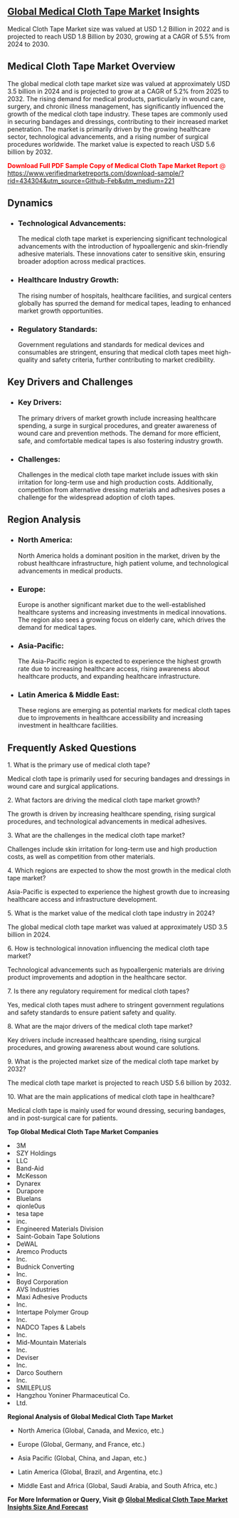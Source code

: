 <h2><a href="https://www.verifiedmarketreports.com/download-sample/?rid=434304&amp;utm_source=Github&amp;utm_medium=221" target="_blank">Global Medical Cloth Tape Market</a> Insights</h2><p>Medical Cloth Tape Market size was valued at USD 1.2 Billion in 2022 and is projected to reach USD 1.8 Billion by 2030, growing at a CAGR of 5.5% from 2024 to 2030.</p><p> <h2>Medical Cloth Tape Market Overview</h2> <p>The global medical cloth tape market size was valued at approximately USD 3.5 billion in 2024 and is projected to grow at a CAGR of 5.2% from 2025 to 2032. The rising demand for medical products, particularly in wound care, surgery, and chronic illness management, has significantly influenced the growth of the medical cloth tape industry. These tapes are commonly used in securing bandages and dressings, contributing to their increased market penetration. The market is primarily driven by the growing healthcare sector, technological advancements, and a rising number of surgical procedures worldwide. The market value is expected to reach USD 5.6 billion by 2032. <p><span class=""><span style="color: #ff0000;"><strong>Download Full PDF Sample Copy of Medical Cloth Tape Market Report</strong> @ </span><a href="https://www.verifiedmarketreports.com/download-sample/?rid=434304&amp;utm_source=Github-Feb&amp;utm_medium=221" target="_blank">https://www.verifiedmarketreports.com/download-sample/?rid=434304&amp;utm_source=Github-Feb&amp;utm_medium=221</a></span></p></p> <h2>Dynamics</h2> <ul> <li><h3>Technological Advancements: </h3>The medical cloth tape market is experiencing significant technological advancements with the introduction of hypoallergenic and skin-friendly adhesive materials. These innovations cater to sensitive skin, ensuring broader adoption across medical practices.</li> <li><h3>Healthcare Industry Growth: </h3>The rising number of hospitals, healthcare facilities, and surgical centers globally has spurred the demand for medical tapes, leading to enhanced market growth opportunities.</li> <li><h3>Regulatory Standards: </h3>Government regulations and standards for medical devices and consumables are stringent, ensuring that medical cloth tapes meet high-quality and safety criteria, further contributing to market credibility.</li> </ul> <h2>Key Drivers and Challenges</h2> <ul> <li><h3>Key Drivers: </h3>The primary drivers of market growth include increasing healthcare spending, a surge in surgical procedures, and greater awareness of wound care and prevention methods. The demand for more efficient, safe, and comfortable medical tapes is also fostering industry growth.</li> <li><h3>Challenges: </h3>Challenges in the medical cloth tape market include issues with skin irritation for long-term use and high production costs. Additionally, competition from alternative dressing materials and adhesives poses a challenge for the widespread adoption of cloth tapes.</li> </ul> <h2>Region Analysis</h2> <ul> <li><h3>North America: </h3>North America holds a dominant position in the market, driven by the robust healthcare infrastructure, high patient volume, and technological advancements in medical products.</li> <li><h3>Europe: </h3>Europe is another significant market due to the well-established healthcare systems and increasing investments in medical innovations. The region also sees a growing focus on elderly care, which drives the demand for medical tapes.</li> <li><h3>Asia-Pacific: </h3>The Asia-Pacific region is expected to experience the highest growth rate due to increasing healthcare access, rising awareness about healthcare products, and expanding healthcare infrastructure.</li> <li><h3>Latin America & Middle East: </h3>These regions are emerging as potential markets for medical cloth tapes due to improvements in healthcare accessibility and increasing investment in healthcare facilities.</li> </ul> <h2>Frequently Asked Questions</h2> <p>1. What is the primary use of medical cloth tape?</p> <p>Medical cloth tape is primarily used for securing bandages and dressings in wound care and surgical applications.</p> <p>2. What factors are driving the medical cloth tape market growth?</p> <p>The growth is driven by increasing healthcare spending, rising surgical procedures, and technological advancements in medical adhesives.</p> <p>3. What are the challenges in the medical cloth tape market?</p> <p>Challenges include skin irritation for long-term use and high production costs, as well as competition from other materials.</p> <p>4. Which regions are expected to show the most growth in the medical cloth tape market?</p> <p>Asia-Pacific is expected to experience the highest growth due to increasing healthcare access and infrastructure development.</p> <p>5. What is the market value of the medical cloth tape industry in 2024?</p> <p>The global medical cloth tape market was valued at approximately USD 3.5 billion in 2024.</p> <p>6. How is technological innovation influencing the medical cloth tape market?</p> <p>Technological advancements such as hypoallergenic materials are driving product improvements and adoption in the healthcare sector.</p> <p>7. Is there any regulatory requirement for medical cloth tapes?</p> <p>Yes, medical cloth tapes must adhere to stringent government regulations and safety standards to ensure patient safety and quality.</p> <p>8. What are the major drivers of the medical cloth tape market?</p> <p>Key drivers include increased healthcare spending, rising surgical procedures, and growing awareness about wound care solutions.</p> <p>9. What is the projected market size of the medical cloth tape market by 2032?</p> <p>The medical cloth tape market is projected to reach USD 5.6 billion by 2032.</p> <p>10. What are the main applications of medical cloth tape in healthcare?</p> <p>Medical cloth tape is mainly used for wound dressing, securing bandages, and in post-surgical care for patients.</p> </p><p><strong>Top Global Medical Cloth Tape Market Companies</strong></p><div data-test-id=""><p><li>3M</li><li> SZY Holdings</li><li> LLC</li><li> Band-Aid</li><li> McKesson</li><li> Dynarex</li><li> Durapore</li><li> Bluelans</li><li> qionle0us</li><li> tesa tape</li><li> inc.</li><li> Engineered Materials Division</li><li> Saint-Gobain Tape Solutions</li><li> DeWAL</li><li> Aremco Products</li><li> Inc.</li><li> Budnick Converting</li><li> Inc.</li><li> Boyd Corporation</li><li> AVS Industries</li><li> Maxi Adhesive Products</li><li> Inc.</li><li> Intertape Polymer Group</li><li> Inc.</li><li> NADCO Tapes & Labels</li><li> Inc.</li><li> Mid-Mountain Materials</li><li> Inc.</li><li> Deviser</li><li> Inc.</li><li> Darco Southern</li><li> Inc.</li><li> SMILEPLUS</li><li> Hangzhou Yoniner Pharmaceutical Co.</li><li> Ltd.</li></p><div><strong>Regional Analysis of&nbsp;Global Medical Cloth Tape Market</strong></div><ul><li dir="ltr"><p dir="ltr">North America&nbsp;(Global, Canada, and Mexico, etc.)</p></li><li dir="ltr"><p dir="ltr">Europe (Global, Germany, and France, etc.)</p></li><li dir="ltr"><p dir="ltr">Asia Pacific&nbsp;(Global, China, and Japan, etc.)</p></li><li dir="ltr"><p dir="ltr">Latin America&nbsp;(Global, Brazil, and Argentina, etc.)</p></li><li dir="ltr">Middle East and Africa&nbsp;(Global, Saudi Arabia, and South Africa, etc.)</li></ul><p><strong>For More Information or Query, Visit @&nbsp;</strong><strong><a href="https://www.verifiedmarketreports.com/product/medical-cloth-tape-market/?utm_source=Github&amp;utm_medium=221" target="_blank">Global Medical Cloth Tape Market Insights Size And Forecast</a></strong></p></div>
